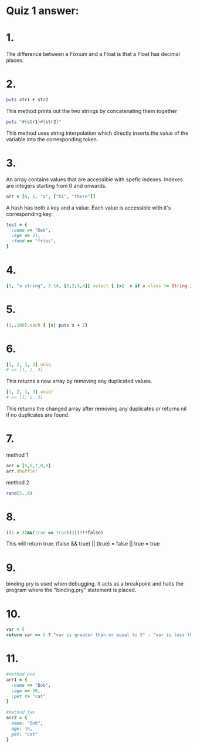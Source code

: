 # Quiz 1 answer:


# 1. 
The difference between a Fixnum and a Float is that a Float has decimal places.


# 2.
```ruby
puts str1 + str2
```
This method prints out the two strings by concatenating them together
```ruby
puts "#{str1}#{str2}"
```
This method uses string interpolation which directly inserts the value of the variable into the corresponding token. 


# 3. 
An array contains values that are accessible with spefic indexes. Indexes are integers starting from 0 and onwards. 
```ruby
arr = [0, 1, "a", ["hi", "there"]]
```
A hash has both a key and a value. Each value is accessible with it's corresponding key.
```ruby
test = {
  :name => "Deb",
  :age => 21,
  :food => "fries",
}
```


# 4.
```ruby
[1, "a string", 3.14, [1,2,3,4]].select { |x|  x if x.class != String }
```

# 5.
```ruby
(1..100).each { |x| puts x + 2}
```

# 6.
```ruby
[1, 2, 3, 3].uniq
# => [1, 2, 3]
```
This returns a new array by removing any duplicated values. 
```ruby 
[1, 2, 3, 3].uniq!
# => [1, 2, 3]
```
This returns the changed array after removing any duplicates or returns nil if no duplicates are found.

# 7. 
method 1
```ruby
arr = [5,6,7,8,9]
arr.shuffle!
```
method 2
```ruby
rand(5..9)
```


# 8.
```ruby
((1 > 3)&&(true == true))||(!!!false)
```
This will return true. 
(false && true) || (true) = false || true = true


# 9. 
binding.pry is used when debugging. It acts as a breakpoint and halts the program where the "binding.pry" statement is placed.


# 10.
```ruby
var = 5
return var >= 5 ? "var is greater than or equal to 5" : "var is less than 5"
```


# 11.
```ruby
#method one
arr1 = {
  :name => "Bob",
  :age => 30,
  :pet => "cat"
}

#method two
arr2 = {
  name: "Bob",
  age: 30,
  pet: "cat"
}
```